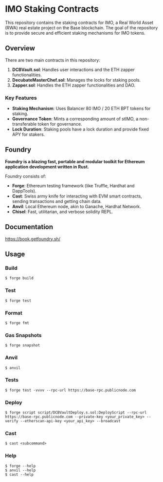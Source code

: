 # IMO Staking Contracts

This repository contains the staking contracts for IMO, a Real World Asset (RWA) real estate project on the Base blockchain. The goal of the repository is to provide secure and efficient staking mechanisms for IMO tokens.

## Overview

There are two main contracts in this repository:

1. **DCBVault.sol**: Handles user interactions and the ETH zapper functionalities.
2. **DecubateMasterChef.sol**: Manages the locks for staking pools.
3. **Zapper.sol**: Handles the ETH zapper functionalities and DAO.

### Key Features

- **Staking Mechanism**: Uses Balancer 80 IMO / 20 ETH BPT tokens for staking.
- **Governance Token**: Mints a corresponding amount of stIMO, a non-transferable token for governance.
- **Lock Duration**: Staking pools have a lock duration and provide fixed APY for stakers.

## Foundry

**Foundry is a blazing fast, portable and modular toolkit for Ethereum application development written in Rust.**

Foundry consists of:

-   **Forge**: Ethereum testing framework (like Truffle, Hardhat and DappTools).
-   **Cast**: Swiss army knife for interacting with EVM smart contracts, sending transactions and getting chain data.
-   **Anvil**: Local Ethereum node, akin to Ganache, Hardhat Network.
-   **Chisel**: Fast, utilitarian, and verbose solidity REPL.

## Documentation

https://book.getfoundry.sh/

## Usage

### Build

```shell
$ forge build
```

### Test

```shell
$ forge test
```

### Format

```shell
$ forge fmt
```

### Gas Snapshots

```shell
$ forge snapshot
```

### Anvil

```shell
$ anvil
```

### Tests
```shell
$ forge test -vvvv --rpc-url https://base-rpc.publicnode.com 
```

### Deploy

```shell
$ forge script script/DCBVaultDeploy.s.sol:DeployScript --rpc-url https://base-rpc.publicnode.com --private-key <your_private_key> --verify --etherscan-api-key <your_api_key> --broadcast
```

### Cast

```shell
$ cast <subcommand>
```

### Help

```shell
$ forge --help
$ anvil --help
$ cast --help
```
